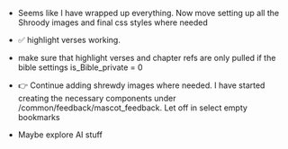 -  Seems like I have wrapped up everything. Now move setting up all the Shroody images and
   final css styles where needed

-  ✅ highlight verses working.
-  make sure that highlight verses and chapter refs are only pulled if the bible settings is_Bible_private = 0
-  👉 Continue adding shrewdy images where needed. I have started creating the necessary components under /common/feedback/mascot_feedback. Let off in select empty bookmarks

-  Maybe explore AI stuff
